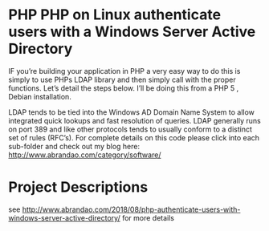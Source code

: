 # PHP PHP on Linux authenticate users with a Windows Server Active Directory
IF you’re building your application in PHP a very easy way to do this is simply to use PHPs LDAP library and then simply call with the proper functions.  Let’s detail the steps below. I’ll be doing this from a PHP 5 , Debian installation.

LDAP tends to be tied into the Windows AD Domain Name System to allow integrated quick lookups and fast resolution of queries. LDAP generally runs on port 389 and like other protocols tends to usually conform to a distinct set of rules (RFC’s).
For complete details on this code please click into each sub-folder and check out my blog here:  http://www.abrandao.com/category/software/

# Project Descriptions
see http://www.abrandao.com/2018/08/php-authenticate-users-with-windows-server-active-directory/   for more details
